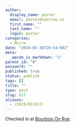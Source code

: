 ```yaml
---
author:
  display_name: poster
  email: poster@zastrow.co
  first_name: ""
  last_name: ""
  login: poster
categories:
  - Micro
date: "2019-03-30T20:54:08Z"
meta:
  _wpcom_is_markdown: "1"
parent_id: "0"
password: ""
published: true
status: publish
tags: []
title: ""
type: post
slug: 617
aliases:
  - /2019/03/617/
---
```

<p>Checked in at <a href="https://4sq.com/2LdmEBE">Bourbon On Rye</a>.</p>
